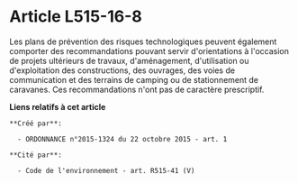 # Article L515-16-8

Les plans de prévention des risques technologiques peuvent également comporter des recommandations pouvant servir
d'orientations à l'occasion de projets ultérieurs de travaux, d'aménagement, d'utilisation ou d'exploitation des
constructions, des ouvrages, des voies de communication et des terrains de camping ou de stationnement de caravanes. Ces
recommandations n'ont pas de caractère prescriptif.

**Liens relatifs à cet article**

	**Créé par**:

	  - ORDONNANCE n°2015-1324 du 22 octobre 2015 - art. 1

	**Cité par**:

	  - Code de l'environnement - art. R515-41 (V)
